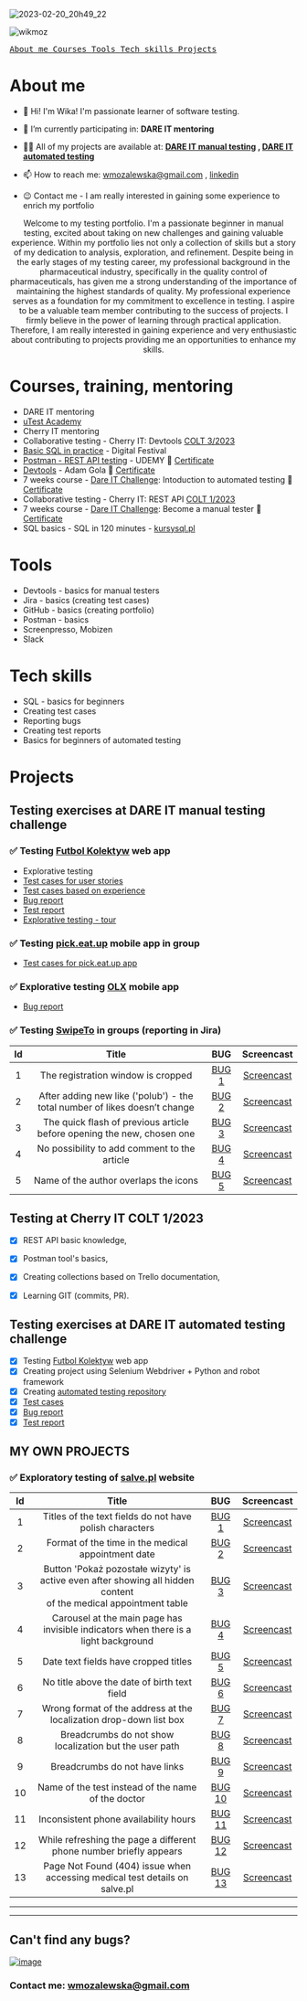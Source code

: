 
![2023-02-20_20h49_22](https://user-images.githubusercontent.com/122229411/220188318-ab13f5d8-f710-4785-93d0-21e36bc2b6c2.png)



<p align="left"> <img src="https://komarev.com/ghpvc/?username=wikmoz&label=Profile%20views&color=0e75b6&style=flat" alt="wikmoz" /> </p>

<p align="left">
</p>

[<kbd> About me </kbd>](#about-me)
[<kbd> Courses </kbd>](#courses)
[<kbd> Tools </kbd>](#tools)
[<kbd> Tech skills </kbd>](#tech-skills)
[<kbd> Projects </kbd>](#projects)

# About me

- 👋 Hi! I'm Wika! I'm passionate learner of software testing. 

- 🌱 I’m currently participating in: **DARE IT mentoring**

- 👨‍💻 All of my projects are available at: **[DARE IT manual testing](https://github.com/WikMoz/challenge_portfolio_Wiktoria) , [DARE IT automated testing](https://github.com/WikMoz/challenge_automated_testing)**

- 📫 How to reach me: wmozalewska@gmail.com , [linkedin](https://www.linkedin.com/in/wiktoria-mozalewska)

- 😉 Contact me - I am really interested in gaining some experience to enrich my portfolio 

<p align="center">
Welcome to my testing portfolio. I'm a passionate beginner in manual testing, excited about taking on new challenges and gaining valuable experience.
Within my portfolio lies not only a collection of skills but a story of my dedication to analysis, exploration, and refinement. Despite being in the early stages of my testing career, my professional background in the pharmaceutical industry, specifically in the quality control of pharmaceuticals, has given me a strong understanding of the importance of maintaining the highest standards of quality. My professional experience serves as a foundation for my commitment to excellence in testing.
I aspire to be a valuable team member contributing to the success of projects. I firmly believe in the power of learning through practical application. Therefore, I  am really interested in gaining experience and very enthusiastic about contributing to projects providing me an opportunities to enhance my skills.
</p>


# Courses, training, mentoring
- DARE IT mentoring
- [uTest Academy](https://www.utest.com/)
- Cherry IT mentoring 
- Collaborative testing - Cherry IT: Devtools [COLT 3/2023](http://cherry-it.pl/colt-3-2023/)
- [Basic SQL in practice](https://digitalfestival.pl/akademia_skillup/podstawy-jezyka-sql-w-praktyce/) - Digital Festival
- [Postman - REST API testing](https://www.udemy.com/share/101S863@kU8iR2ibxIkztZjayHyT_kJxMxJKAuKOSOFNWnO48tnsAyOfM2wFwbAQgs3EiqOJcQ==/) - UDEMY 🧾 [Certificate](https://drive.google.com/file/d/1lKAMZto7m98EUc2Y9BnzJOm0tTbND0fL/view?usp=drivesdk)
- [Devtools](https://szkoleniedlaqa.pl/konsola/) - Adam Gola 🧾 [Certificate](https://drive.google.com/file/d/1ehofc_p19o5D6YcBksqnGqA351XYvoUW/view?usp=drive_link)
- 7 weeks course - [Dare IT Challenge](https://www.dareit.io/challenges/wstep-do-testow-automatycznych): Intoduction to automated testing  🧾 [Certificate](https://drive.google.com/file/d/1UeZiKSnyBuKkh7DznT5iafFI22hsLxD4/view?usp=drive_link)
- Collaborative testing - Cherry IT: REST API [COLT 1/2023](http://cherry-it.pl/podsumowanie-colt-1-2023/)
- 7 weeks course - [Dare IT Challenge](https://www.dareit.io/challenges/qa-manual-testing): Become a manual tester  🧾 [Certificate](https://drive.google.com/file/d/1muazSQFQ-i7vjRm48xIr8-13WDR6Qtok/view?usp=drive_link)
- SQL basics - SQL in 120 minutes - [kursysql.pl](https://www.kursysql.pl/szkolenie-sql-w-120-minut/)


# Tools

- Devtools - basics for manual testers
- Jira - basics (creating test cases)
- GitHub - basics (creating portfolio)
- Postman - basics
- Screenpresso, Mobizen
- Slack

# Tech skills

- SQL - basics for beginners
- Creating test cases
- Reporting bugs
- Creating test reports
- Basics for beginners of automated testing

# Projects

## Testing exercises at DARE IT manual testing challenge

### ✅ Testing [Futbol Kolektyw](https://scouts-test.futbolkolektyw.pl/pl) web app
- Explorative testing
- [Test cases for user stories](https://docs.google.com/spreadsheets/d/1lodk83NlXzVX2n_N-y8rW2jbiDuHJxqD/edit?usp=sharing&ouid=117170517202558210113&rtpof=true&sd=true)
- [Test cases based on experience](https://docs.google.com/spreadsheets/d/1YmXbnhtnpeROPaZI6VZ_JnWPs83CFGMd/edit?usp=sharing&ouid=117170517202558210113&rtpof=true&sd=true)
- [Bug report](https://docs.google.com/spreadsheets/d/1yNjSEN-VvtSfSd5MfSlgpfMwzW0bd1FGTANk7rX8lcE/edit?usp=sharing) 
- [Test report](https://docs.google.com/spreadsheets/d/1IvBLQX9O88la2VP2aUuf9GlSBBfTlNkv5cXqbucVlKc/edit?usp=sharing) 
- [Explorative testing - tour](https://docs.google.com/spreadsheets/d/1TrnbCMN6Ii4YK9mdQORSYsZ59pRR7AjU5uM4_7y8bEg/edit?usp=share_link) 

### ✅ Testing [pick.eat.up](https://play.google.com/store/apps/details?id=com.pickeatup&gl=US&pli=1) mobile app in group
- [Test cases for pick.eat.up app](https://docs.google.com/spreadsheets/d/1Z4GQxUTicf-5v0iVSGIMF_72bpZmDYHq/edit?usp=sharing&ouid=117170517202558210113&rtpof=true&sd=true) 

### ✅ Explorative testing [OLX](https://play.google.com/store/apps/details?id=pl.tablica&gl=US) mobile app
- [Bug report](https://docs.google.com/spreadsheets/d/1psyvC75DrlCn2q9qnlad02WGcFH9bQkzEdPt1OVgCuA/edit?usp=share_link)

### ✅ Testing [SwipeTo](https://swipeto.pl/) in groups (reporting in Jira) 

|Id |Title                                                                       | BUG |Screencast|
|:-:|:--------------------------------------------------------------------------:|:---:|:--------:|
|1  |The registration window is cropped|[BUG 1](https://drive.google.com/file/d/1Q9tolha8qUv4PmAZIgUOoFpS8Y6oXozX/view?usp=drive_link)|[Screencast](https://user-images.githubusercontent.com/122229411/216847250-a513ca26-e12c-41da-864d-a2dba5616a9e.mp4)|
|2  |After adding new like ('polub') - the total number of likes doesn’t change  |[BUG 2](https://drive.google.com/file/d/1Ta3lITb0nDXma6lqJDQ7G8sfY_d-m_AE/view?usp=drive_link)|[Screencast](https://user-images.githubusercontent.com/122229411/216847701-300ed0ba-5723-4497-9161-75d6f979d810.mp4)|
|3  |The quick flash of previous article before opening the new, chosen one |[BUG 3](https://drive.google.com/file/d/1JPNBgPPa8oo7kf0yba0fSEwTzDWssTqZ/view?usp=drive_link)|[Screencast](https://user-images.githubusercontent.com/122229411/216848500-90ff042e-636a-4212-984f-4ae05ceee7c8.mp4)|
|4  |No possibility to add comment to the article|[BUG 4](https://drive.google.com/file/d/192ih947ekWEzlwgFoVASeFddYTw5UQWH/view?usp=drive_link)|[Screencast](https://drive.google.com/file/d/1Hk4CA7y46jmeFjd4jy2x-7m2uVLGanS4/view?usp=share_link)|
|5  |Name of the author overlaps the icons|[BUG 5](https://drive.google.com/file/d/1SoOPcWsM9wfWLq9wVnck2jX-UzT5EStc/view?usp=drive_link)|[Screencast](https://drive.google.com/file/d/1lOVSLKrvoZg3jJ-e3gnJUDC9dj4ZoO_Z/view?usp=share_link)|

## Testing at Cherry IT COLT 1/2023

- [x] REST API basic knowledge,
- [x] Postman tool's basics,
- [x] Creating collections based on Trello documentation,
- [x] Learning GIT (commits, PR).


## Testing exercises at DARE IT automated testing challenge

- [x] Testing [Futbol Kolektyw](https://scouts-test.futbolkolektyw.pl/en) web app
- [x] Creating project using Selenium Webdriver + Python and robot framework
- [x] Creating [automated testing repository](https://github.com/WikMoz/challenge_automated_testing)
- [x] [Test cases](https://docs.google.com/spreadsheets/d/1SZTZz8OM2_jrhuyFVGiuhYWc3yNVn80e2h4A2Dd-aKg/edit?usp=share_link)
- [x] [Bug report](https://docs.google.com/spreadsheets/d/1Box018tjWX_dN2I6KCCwPfX5f0vzeeOLH3Y743uoJKg/edit?usp=share_link)
- [x] [Test report](https://docs.google.com/spreadsheets/d/10aMmj4evYu9VtLWLdEiC9k36R_p-sr50jVYqDm6iWgU/edit?usp=drive_link)

## MY OWN PROJECTS
### ✅ Exploratory testing of [salve.pl](https://salve.pl) website
|Id |Title                                                          |BUG       |Screencast|
|:-:|:-------------------------------------------------------------:|:--------:|:--------:|
|1  |Titles of the text fields do not have polish characters|[BUG 1](https://drive.google.com/file/d/1-tk-FAlb57CY6mXtqXYFKTTHhJX83gyf/view?usp=drive_link)|[Screencast](https://drive.google.com/file/d/1MH2MKp3_KU1sTI82cL9o8MAZRDmwVwxj/view?usp=drive_link)|
|2  |Format of the time in the medical appointment date|[BUG 2](https://drive.google.com/file/d/1jYFNp8k6GMfedVv6eHnR-aoQnAelSaRX/view?usp=drive_link)|[Screencast](https://drive.google.com/file/d/1f_5_7QscXq5byTXXZjaIQDCRnaHpwXVv/view?usp=drive_link)|
|3  |Button 'Pokaż pozostałe wizyty' is active even after showing all hidden content </br> of the medical appointment table|[BUG 3](https://drive.google.com/file/d/1Uo9-ZDoyIFy5-ajVcoDvToYKX1FzmtUA/view?usp=drive_link)|[Screencast](https://drive.google.com/file/d/1QANbgdloGzm1jV3HigGVDOZ0NkHeyaqd/view?usp=drive_link)|
|4  |Carousel at the main page has invisible indicators when there is a light background|[BUG 4](https://drive.google.com/file/d/1XBEkWpHoPTDSK_nBaPodTrxAyq6T3VxG/view?usp=drive_link)|[Screencast](https://drive.google.com/file/d/1TVYT-UATz4_T6DLUVWgg1IkznxerVyKV/view?usp=drive_link)|
|5  |Date text fields have cropped titles|[BUG 5](https://drive.google.com/file/d/14COeqDwWLQ8EjDysbEKVbBG9dFEpM_dh/view?usp=drive_link)|[Screencast](https://drive.google.com/file/d/1p_qWoF85iuxByi95ThEpLz41uTyZ6fRc/view?usp=drive_link)|
|6  |No title above the date of birth text field|[BUG 6](https://drive.google.com/file/d/1QeydQpVCCSBcl5JMsdeUm-Vv2VZkCJJp/view?usp=drive_link)|[Screencast](https://drive.google.com/file/d/18H-ruPVtouR4zeyRhE4IPaxdzuyog5mV/view?usp=drive_link)|
|7  |Wrong format of the address at the localization drop-down list box|[BUG 7](https://drive.google.com/file/d/1hxY0-lz8BtYfdET_RyWwNu0cbvH7uuip/view?usp=drive_link)|[Screencast](https://drive.google.com/file/d/1I0p3RCV4hoevztjDJFvEp7EXh1-yYCjm/view?usp=drive_link)|
|8  |Breadcrumbs do not show localization but the user path|[BUG 8](https://drive.google.com/file/d/1ueYcAWkbIQ7qyn-A313XLzRwJe7LT7QM/view?usp=drive_link)|[Screencast](https://drive.google.com/file/d/1QueZ03QwEyLeiaogJT7nx8tXGaJiNfMy/view?usp=drive_link)|
|9  |Breadcrumbs do not have links|[BUG 9](https://drive.google.com/file/d/1uvOj0gpizL7xHdTj-8TYYfeHWkzg05x3/view?usp=drive_link)|[Screencast](https://drive.google.com/file/d/1bcZOGyc0tq1QSaXPO776WRBNXIDqQ9Np/view?usp=drive_link)|
|10 |Name of the test instead of the name of the doctor|[BUG 10](https://drive.google.com/file/d/1y4ihCLiB4DMBydsd2uYT8_yrBk5Vc4gv/view?usp=drive_link)|[Screencast](https://drive.google.com/file/d/1lxTiUz0EtqJAx5z98jD66sWvobcE752o/view?usp=drive_link)|
|11 |Inconsistent phone availability hours|[BUG 11](https://drive.google.com/file/d/1n8LVLrbU48f4nn0wjiLaIZBH2FBoIv2m/view?usp=drive_link)|[Screencast](https://drive.google.com/file/d/1NMNu8HgnZiEV9hwQAgkn2qSy_x1lCbTt/view?usp=drive_link)|
|12 |While refreshing the page a different phone number briefly appears|[BUG 12](https://drive.google.com/file/d/1NdCYzK7cO0a8bHrVUnt5oaVQQ6ePBRzy/view?usp=drive_link)|[Screencast](https://drive.google.com/file/d/1X9vdNrNX3FH7XAxQ3R_668_LBHXwFhmO/view?usp=drive_link)|
|13 |Page Not Found (404) issue when accessing medical test details on salve.pl|[BUG 13](https://drive.google.com/file/d/1zjeH5tsamQ2mWW2RqvrIvgyMnJYNEsiA/view?usp=drive_link)|[Screencast](https://drive.google.com/file/d/1HQgna-bAl4OWDalZSorPWjSfXL5R95GU/view?usp=drive_link)

---
---

## Can't find any bugs?

[![image](https://user-images.githubusercontent.com/122229411/220118399-62be1ad0-c2cf-4fd8-ab22-8e16575283d4.png)](https://cdn.quotesgram.com/small/49/3/1387005649-how_to_fix_software_bugs.jpg) 
### **Contact me**: wmozalewska@gmail.com


